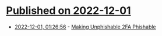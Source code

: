 # [Published on 2022-12-01](index.md)

* [2022-12-01, 01:26:56](https://news.ycombinator.com/item?id=33810984) - [Making Unphishable 2FA Phishable](https://mjg59.dreamwidth.org/62175.html)
